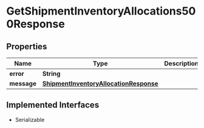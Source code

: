 

# GetShipmentInventoryAllocations500Response


## Properties

| Name | Type | Description | Notes |
|------------ | ------------- | ------------- | -------------|
|**error** | **String** |  |  [optional] |
|**message** | [**ShipmentInventoryAllocationResponse**](ShipmentInventoryAllocationResponse.md) |  |  [optional] |


## Implemented Interfaces

* Serializable


